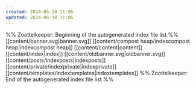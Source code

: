 ```yaml
---
created: 2024-06-30 11:06
updated: 2024-06-30 11:06
---
```

%% Zoottelkeeper: Beginning of the autogenerated index file list  %%
 [[content/banner.svg|banner.svg]]
 [[content/compost heap/indexcompost heap|indexcompost heap]]
 [[content/content|content]]
 [[content/index|index]]
 [[content/oldbanner.svg|oldbanner.svg]]
 [[content/posts/indexposts|indexposts]]
 [[content/private/indexprivate|indexprivate]]
 [[content/templates/indextemplates|indextemplates]]
%% Zoottelkeeper: End of the autogenerated index file list  %%
